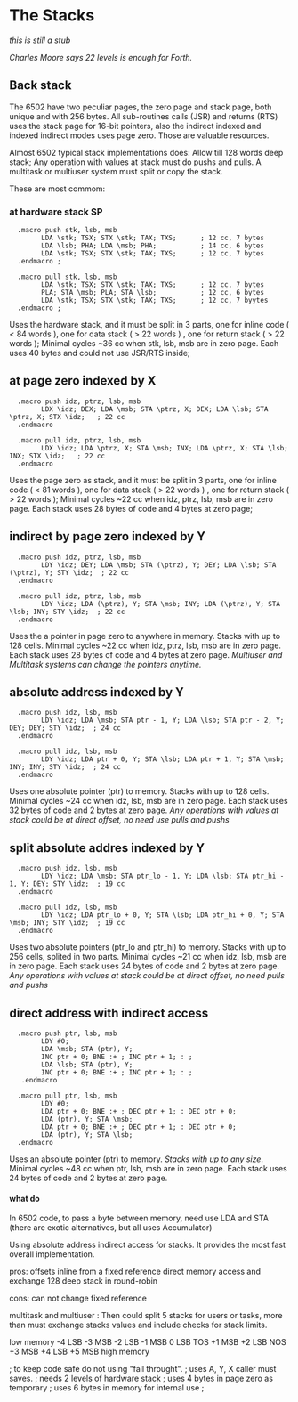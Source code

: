 # The Stacks

_this is still a stub_

_Charles Moore says 22 levels is enough for Forth._

## Back stack

The 6502 have two peculiar pages, the zero page and stack page, both unique and with 256 bytes. All sub-routines calls (JSR) and returns (RTS) uses the stack page for 16-bit pointers, also the indirect indexed and indexed indirect modes uses page zero. Those are valuable resources.

Almost 6502 typical stack implementations does: Allow till 128 words deep stack; Any operation with values at stack must do pushs and pulls. A multitask or multiuser system must split or copy the stack.

These are most commom: 

### at hardware stack SP

      .macro push stk, lsb, msb 
            LDA \stk; TSX; STX \stk; TAX; TXS;      ; 12 cc, 7 bytes
            LDA \lsb; PHA; LDA \msb; PHA;           ; 14 cc, 6 bytes
            LDA \stk; TSX; STX \stk; TAX; TXS;      ; 12 cc, 7 bytes
      .endmacro ; 
      
      .macro pull stk, lsb, msb
            LDA \stk; TSX; STX \stk; TAX; TXS;      ; 12 cc, 7 bytes
            PLA; STA \msb; PLA; STA \lsb;           ; 12 cc, 6 bytes
            LDA \stk; TSX; STX \stk; TAX; TXS;      ; 12 cc, 7 byytes
      .endmacro ;  

Uses the hardware stack, and it must be split in 3 parts, one for inline code ( < 84 words ), one for data stack ( > 22 words ) , one for return stack ( > 22 words );
Minimal cycles ~36 cc when stk, lsb, msb are in zero page. Each uses 40 bytes and could not use JSR/RTS inside;

## at page zero indexed by X
      
      .macro push idz, ptrz, lsb, msb 
            LDX \idz; DEX; LDA \msb; STA \ptrz, X; DEX; LDA \lsb; STA \ptrz, X; STX \idz;   ; 22 cc
      .endmacro     
      
      .macro pull idz, ptrz, lsb, msb 
            LDX \idz; LDA \ptrz, X; STA \msb; INX; LDA \ptrz, X; STA \lsb; INX; STX \idz;   ; 22 cc
      .endmacro

Uses the page zero as stack, and it must be split in 3 parts, one for inline code ( < 81 words ), one for data stack ( > 22 words ) , one for return stack ( > 22 words );
Minimal cycles ~22 cc when idz, ptrz, lsb, msb are in zero page. Each stack uses 28 bytes of code and 4 bytes at zero page;

## indirect by page zero indexed by Y

      .macro push idz, ptrz, lsb, msb 
            LDY \idz; DEY; LDA \msb; STA (\ptrz), Y; DEY; LDA \lsb; STA (\ptrz), Y; STY \idz;  ; 22 cc
      .endmacro      
      
      .macro pull idz, ptrz, lsb, msb 
            LDY \idz; LDA (\ptrz), Y; STA \msb; INY; LDA (\ptrz), Y; STA \lsb; INY; STY \idz;  ; 22 cc
      .endmacro

Uses the a pointer in page zero to anywhere in memory. Stacks with up to 128 cells. Minimal cycles ~22 cc when idz, ptrz, lsb, msb are in zero page. Each stack uses 28 bytes of code and 4 bytes at zero page. _Multiuser and Multitask systems can change the pointers anytime._ 

## absolute address indexed by Y
      
      .macro push idz, lsb, msb 
            LDY \idz; LDA \msb; STA ptr - 1, Y; LDA \lsb; STA ptr - 2, Y; DEY; DEY; STY \idz;  ; 24 cc
      .endmacro    
      
      .macro pull idz, lsb, msb 
            LDY \idz; LDA ptr + 0, Y; STA \lsb; LDA ptr + 1, Y; STA \msb; INY; INY; STY \idz;  ; 24 cc
      .endmacro

Uses one absolute pointer (ptr) to memory. Stacks with up to 128 cells. Minimal cycles ~24 cc when idz, lsb, msb are in zero page. Each stack uses 32 bytes of code and 2 bytes at zero page.  _Any operations with values at stack could be at direct offset, no need use pulls and pushs_

## split absolute addres indexed by Y
      
      .macro push idz, lsb, msb 
            LDY \idz; LDA \msb; STA ptr_lo - 1, Y; LDA \lsb; STA ptr_hi - 1, Y; DEY; STY \idz;  ; 19 cc
      .endmacro    
      
      .macro pull idz, lsb, msb 
            LDY \idz; LDA ptr_lo + 0, Y; STA \lsb; LDA ptr_hi + 0, Y; STA \msb; INY; STY \idz;  ; 19 cc
      .endmacro

Uses two absolute pointers (ptr_lo and ptr_hi) to memory. Stacks with up to 256 cells, splited in two parts. Minimal cycles ~21 cc when idz, lsb, msb are in zero page. Each stack uses 24 bytes of code and 2 bytes at zero page.  _Any operations with values at stack could be at direct offset, no need pulls and pushs_

## direct address with indirect access

      .macro push ptr, lsb, msb 
            LDY #0; 
            LDA \msb; STA (ptr), Y; 
            INC ptr + 0; BNE :+ ; INC ptr + 1; : ;
            LDA \lsb; STA (ptr), Y; 
            INC ptr + 0; BNE :+ ; INC ptr + 1; : ;
       .endmacro    
      
      .macro pull ptr, lsb, msb 
            LDY #0; 
            LDA ptr + 0; BNE :+ ; DEC ptr + 1; : DEC ptr + 0; 
            LDA (ptr), Y; STA \msb; 
            LDA ptr + 0; BNE :+ ; DEC ptr + 1; : DEC ptr + 0; 
            LDA (ptr), Y; STA \lsb;
      .endmacro

Uses an absolute pointer (ptr) to memory. _Stacks with up to any size_. Minimal cycles ~48 cc when ptr, lsb, msb are in zero page. 
Each stack uses 24 bytes of code and 2 bytes at zero page.  

#### what do 

In 6502 code, to pass a byte between memory, need use LDA and STA (there are exotic alternatives, but all uses Accumulator)

Using absolute address indirect access for stacks. It provides the most fast overall implementation.

pros:
   offsets inline from a fixed reference
   direct memory access and exchange
   128 deep stack in round-robin

cons:
   can not change fixed reference

multitask and multiuser :
   Then could split 5 stacks for users or tasks, more than must exchange stacks values and include checks for stack limits.

  low memory
   -4  LSB
   -3  MSB
   -2  LSB
   -1  MSB
    0  LSB TOS
   +1  MSB
   +2  LSB NOS
   +3  MSB
   +4  LSB
   +5  MSB
 high memory

; to keep code safe do not using "fall throught".
; uses A, Y, X caller must saves.
; needs 2 levels of hardware stack
; uses 4 bytes in page zero as temporary
; uses 6 bytes in memory for internal use
;


    
